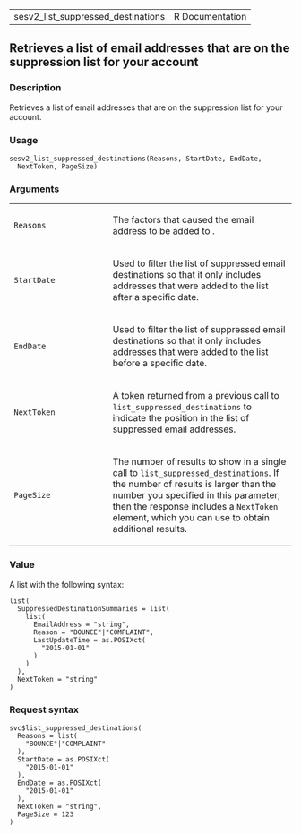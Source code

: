 <table style="width: 100%;">
<tbody>
<tr class="odd">
<td>sesv2_list_suppressed_destinations</td>
<td style="text-align: right;">R Documentation</td>
</tr>
</tbody>
</table>

## Retrieves a list of email addresses that are on the suppression list for your account

### Description

Retrieves a list of email addresses that are on the suppression list for
your account.

### Usage

    sesv2_list_suppressed_destinations(Reasons, StartDate, EndDate,
      NextToken, PageSize)

### Arguments

<table>
<colgroup>
<col style="width: 35%" />
<col style="width: 65%" />
</colgroup>
<tbody>
<tr class="odd">
<td><code
id="sesv2_list_suppressed_destinations_:_Reasons">Reasons</code></td>
<td><p>The factors that caused the email address to be added to
.</p></td>
</tr>
<tr class="even">
<td><code
id="sesv2_list_suppressed_destinations_:_StartDate">StartDate</code></td>
<td><p>Used to filter the list of suppressed email destinations so that
it only includes addresses that were added to the list after a specific
date.</p></td>
</tr>
<tr class="odd">
<td><code
id="sesv2_list_suppressed_destinations_:_EndDate">EndDate</code></td>
<td><p>Used to filter the list of suppressed email destinations so that
it only includes addresses that were added to the list before a specific
date.</p></td>
</tr>
<tr class="even">
<td><code
id="sesv2_list_suppressed_destinations_:_NextToken">NextToken</code></td>
<td><p>A token returned from a previous call to
<code>list_suppressed_destinations</code> to indicate the position in
the list of suppressed email addresses.</p></td>
</tr>
<tr class="odd">
<td><code
id="sesv2_list_suppressed_destinations_:_PageSize">PageSize</code></td>
<td><p>The number of results to show in a single call to
<code>list_suppressed_destinations</code>. If the number of results is
larger than the number you specified in this parameter, then the
response includes a <code>NextToken</code> element, which you can use to
obtain additional results.</p></td>
</tr>
</tbody>
</table>

### Value

A list with the following syntax:

    list(
      SuppressedDestinationSummaries = list(
        list(
          EmailAddress = "string",
          Reason = "BOUNCE"|"COMPLAINT",
          LastUpdateTime = as.POSIXct(
            "2015-01-01"
          )
        )
      ),
      NextToken = "string"
    )

### Request syntax

    svc$list_suppressed_destinations(
      Reasons = list(
        "BOUNCE"|"COMPLAINT"
      ),
      StartDate = as.POSIXct(
        "2015-01-01"
      ),
      EndDate = as.POSIXct(
        "2015-01-01"
      ),
      NextToken = "string",
      PageSize = 123
    )
